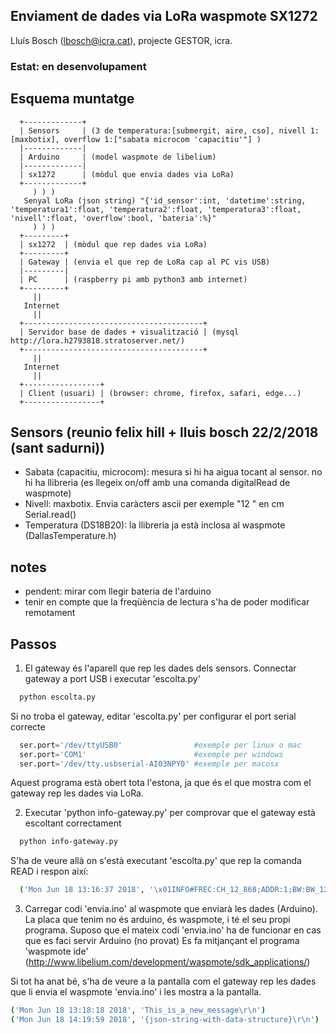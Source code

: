 ## Enviament de dades via LoRa waspmote SX1272
Lluís Bosch (lbosch@icra.cat), projecte GESTOR, icra.
### Estat: en desenvolupament

## Esquema muntatge
```
  +-------------+
  | Sensors     | (3 de temperatura:[submergit, aire, cso], nivell 1:[maxbotix], overflow 1:["sabata microcom 'capacitiu'"] )
  |-------------|
  | Arduino     | (model waspmote de libelium)
  |-------------|
  | sx1272      | (mòdul que envia dades via LoRa)
  +-------------+
     ) ) )
   Senyal LoRa (json string) "{'id_sensor':int, 'datetime':string, 'temperatura1':float, 'temperatura2':float, 'temperatura3':float, 'nivell':float, 'overflow':bool, 'bateria':%}"
     ) ) )
  +---------+
  | sx1272  | (mòdul que rep dades via LoRa)
  +---------+
  | Gateway | (envia el que rep de LoRa cap al PC vis USB)
  |---------|
  | PC      | (raspberry pi amb python3 amb internet)
  +---------+
     ||
   Internet
     ||
  +----------------------------------------+
  | Servidor base de dades + visualització | (mysql http://lora.h2793818.stratoserver.net/)
  +----------------------------------------+
     ||
   Internet
     ||
  +-----------------+
  | Client (usuari) | (browser: chrome, firefox, safari, edge...)
  +-----------------+
```

## Sensors (reunio felix hill + lluis bosch 22/2/2018 (sant sadurni))
  - Sabata (capacitiu, microcom):
    mesura si hi ha aigua tocant al sensor.
    no hi ha llibreria (es llegeix on/off amb una comanda digitalRead de waspmote)
  - Nivell: maxbotix.
    Envia caràcters ascii per exemple "12 " en cm
    Serial.read()
  - Temperatura (DS18B20):
    la llibreria ja està inclosa al waspmote (DallasTemperature.h)

## notes
  - pendent: mirar com llegir bateria de l'arduino
  - tenir en compte que la freqüència de lectura s'ha de poder modificar remotament

## Passos
1. El gateway és l'aparell que rep les dades dels sensors. Connectar gateway a port USB i executar 'escolta.py'
  ```bash
    python escolta.py
  ```
  Si no troba el gateway, editar 'escolta.py' per configurar el port serial correcte
  ```python
    ser.port='/dev/ttyUSB0'                #exemple per linux o mac
    ser.port='COM1'                        #exemple per windows
    ser.port='/dev/tty.usbserial-AI03NPY0' #exemple per macosx
  ```

  Aquest programa està obert tota l'estona, ja que és el que mostra com el gateway rep les dades via LoRa.

2. Executar 'python info-gateway.py' per comprovar que el gateway està escoltant correctament
  ```bash
    python info-gateway.py
  ```
S'ha de veure allà on s'està executant 'escolta.py' que rep la comanda READ i respon així:
```bash
  ('Mon Jun 18 13:16:37 2018', '\x01INFO#FREC:CH_12_868;ADDR:1;BW:BW_125;CR:CR_5;SF:SF_12;SNR:0;RSSI:-110;RSSI_PACKET:119;VER:0.13\r\n27C0\x04')
```

3. Carregar codi 'envia.ino' al waspmote que enviarà les dades (Arduino).
La placa que tenim no és arduino, és waspmote, i té el seu propi programa.
Suposo que el mateix codi 'envia.ino' ha de funcionar en cas que es faci servir Arduino (no provat)
Es fa mitjançant el programa 'waspmote ide' (http://www.libelium.com/development/waspmote/sdk_applications/)

Si tot ha anat bé, s'ha de veure a la pantalla com el gateway rep les dades que li envia el waspmote 'envia.ino' i les mostra a la pantalla.

```bash
('Mon Jun 18 13:18:18 2018', 'This_is_a_new_message\r\n')
('Mon Jun 18 14:19:59 2018', '{json-string-with-data-structure}\r\n')
```
